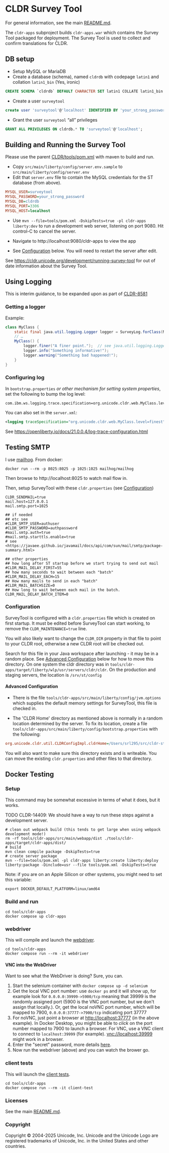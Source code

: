 # CLDR Survey Tool

For general information, see the main [README.md](../../README.md).

The `cldr-apps` subproject builds `cldr-apps.war` which contains the Survey Tool
packaged for deployment. The Survey Tool is used to collect and confirm translations
for CLDR.


## DB setup

- Setup MySQL or MariaDB
- Create a database (schema), named `cldrdb` with codepage `latin1` and collation `latin1_bin` (Yes, ironic)

```sql
CREATE SCHEMA `cldrdb` DEFAULT CHARACTER SET latin1 COLLATE latin1_bin ;
```

- Create a user `surveytool`

```sql
create user 'surveytool'@'localhost' IDENTIFIED BY 'your_strong_password';
```

- Grant the user `surveytool` “all” privileges

```sql
GRANT ALL PRIVILEGES ON cldrdb.* TO 'surveytool'@'localhost';
```

## Building and Running the Survey Tool

Please use the parent [CLDR/tools/pom.xml](../pom.xml) with maven to build and run.

- Copy `src/main/liberty/config/server.env.sample` to `src/main/liberty/config/server.env`
- Edit that `server.env` file to contain the MySQL credentials for the ST database (from above).

```ini
MYSQL_USER=surveytool
MYSQL_PASSWORD=your_strong_password
MYSQL_DB=cldrdb
MYSQL_PORT=3306
MYSQL_HOST=localhost
```

- Use `mvn --file=tools/pom.xml -DskipTests=true -pl cldr-apps liberty:dev` to run a development
web server, listening on port 9080. Hit control-C to cancel the server.

- Navigate to http://localhost:9080/cldr-apps to view the app

- See [Configuration](#configuration) below. You will need to restart the server after edit.

See <https://cldr.unicode.org/development/running-survey-tool> for out of date information
about the Survey Tool.

## Using Logging

This is interim guidance, to be expanded upon as part of [CLDR-8581](https://unicode-org.atlassian.net/browse/CLDR-8581)

### Getting a logger

Example:

```java
class MyClass {
    static final java.util.logging.Logger logger = SurveyLog.forClass(MyClass.class);
    // …
    MyClass() {
        logger.finer("A finer point.");  // see java.util.logging.Logger docs
        logger.info("Something informative!");
        logger.warning("Something bad happened!");
    }
}
```

### Configuring log

In `bootstrap.properties` _or other mechanism for setting system properties_, set the following to bump the log level:

```properties
com.ibm.ws.logging.trace.specification=org.unicode.cldr.web.MyClass.level=finest
```

You can also set in the `server.xml`:

```xml
<logging traceSpecification="org.unicode.cldr.web.MyClass.level=finest"/>
```

See <https://openliberty.io/docs/21.0.0.4/log-trace-configuration.html>

## Testing SMTP

I use [mailhog](https://github.com/mailhog/MailHog). From docker:

```shell
docker run --rm -p 8025:8025 -p 1025:1025 mailhog/mailhog
```

Then browse to http://localhost:8025 to watch mail flow in.

Then, setup SurveyTool with these `cldr.properties` (see [Configuration](#configuration))

```properties
CLDR_SENDMAIL=true
mail.host=127.0.0.1
mail.smtp.port=1025

## if needed
## etc see
#CLDR_SMTP_USER=authuser
#CLDR_SMTP_PASSWORD=authpassword
#mail.smtp.auth=true
#mail.smtp.starttls.enable=true
# see <https://javaee.github.io/javamail/docs/api/com/sun/mail/smtp/package-summary.html>

## other properties
## how long after ST startup before we start trying to send out mail
#CLDR_MAIL_DELAY_FIRST=55
## how many seconds to wait between each "batch"
#CLDR_MAIL_DELAY_EACH=15
## How many mails to send in each "batch"
#CLDR_MAIL_BATCHSIZE=0
## How long to wait between each mail in the batch.
CLDR_MAIL_DELAY_BATCH_ITEM=0
```

### Configuration

SurveyTool is configured with a `cldr.properties` file which is created on first startup. It must be edited before
SurveyTool can start working, to remove the `CLDR_MAINTENANCE=true` line.

You will also likely want to change the `CLDR_DIR` property in that file to point to your CLDR root, otherwise a new CLDR root will be checked out.

Search for this file in your Java workspace after launching - it may be in a random place. See [Advanced Configuration](#advanced-configuration) below for how to move this directory. On one system the cldr directory was in `tools/cldr-apps/target/liberty/wlp/usr/servers/cldr/cldr`.  On the production and staging servers, the location is `/srv/st/config`


#### Advanced Configuration

- There is the file `tools/cldr-apps/src/main/liberty/config/jvm.options` which supplies the default memory settings for SurveyTool, this file is checked in.

- The 'CLDR Home' directory as mentioned above is normally in a random location determined by the server. To fix its location, create a file `tools/cldr-apps/src/main/liberty/config/bootstrap.properties` with the following:

```ini
org.unicode.cldr.util.CLDRConfigImpl.cldrHome=/Users/srl295/src/cldr-st/config
```

You will also want to make sure this directory exists and is writeable. You can move the existing `cldr.properties` and other files to that directory.

## Docker Testing

### Setup

This command may be somewhat excessive in terms of what it does, but it works.

TODO CLDR-14409: We should have a way to run these steps against a development server.

```shell
# clean out webpack build (this tends to get large when using webpack development mode!)
rm -rf tools/cldr-apps/src/main/webapp/dist ./tools/cldr-apps/target/cldr-apps/dist/
# build
mvn clean compile package -DskipTests=true
# create server package
mvn --file=tools/pom.xml -pl cldr-apps liberty:create liberty:deploy liberty:package -Dinclude=usr --file tools/pom.xml -DskipTests=true
```

Note: if you are on an Apple Silicon or other systems, you might need to set this variable:

`export DOCKER_DEFAULT_PLATFORM=linux/amd64`


### Build and run

```shell
cd tools/cldr-apps
docker compose up cldr-apps
```

### webdriver

This will compile and launch the [webdriver](../cldr-apps-webdriver/README.md).

```shell
cd tools/cldr-apps
docker compose run --rm -it webdriver
```

#### VNC into the WebDriver

Want to see what the WebDriver is doing? Sure, you can.

1. Start the selenium container with `docker compose up -d selenium`
2. Get the local VNC port number: use `docker ps` and it will show up, for example look for `0.0.0.0:39999->5900/tcp` meaning that 39999 is the randomly assigned port (5900 is the VNC port number, but we don't assign that locally.). Or, get the local noVNC port number, which will be  mapped to 7900, `0.0.0.0:37777->7900/tcp` indicating port 37777
3. For noVNC, just point a browser at <http://localhost:37777> (in the above example). In Docker Desktop, you might be able to _click_ on the port number mapped to 7900 to launch a browser.
   For VNC, use a VNC client to connect to `localhost:39999` (for example).  <vnc://localhost:39999> might work in a browser.
4. Enter the "secret" password, more details [here](https://github.com/SeleniumHQ/docker-selenium?tab=readme-ov-file#using-a-vnc-client).
5. Now run the webdriver (above) and you can watch the brower go.

### client tests

This will launch the [client tests](js/test/client/README.md).

```shell
cd tools/cldr-apps
docker compose run --rm -it client-test
```

### Licenses

See the main [README.md](../../README.md).

### Copyright

Copyright © 2004-2025 Unicode, Inc. Unicode and the Unicode Logo are registered trademarks of Unicode, Inc. in the United States and other countries.
